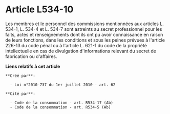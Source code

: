 # Article L534-10

Les membres et le personnel des commissions mentionnées aux articles L. 534-1, L. 534-4 et L. 534-7 sont astreints au secret
professionnel pour les faits, actes et renseignements dont ils ont pu avoir connaissance en raison de leurs fonctions, dans
les conditions et sous les peines prévues à l'article 226-13 du code pénal ou à l'article L. 621-1 du code de la propriété
intellectuelle en cas de divulgation d'informations relevant du secret de fabrication ou d'affaires.

**Liens relatifs à cet article**

	**Créé par**:

	  - Loi n°2010-737 du 1er juillet 2010 - art. 62

	**Cité par**:

	  - Code de la consommation - art. R534-17 (Ab)
	  - Code de la consommation - art. R534-5 (Ab)

